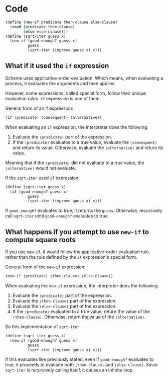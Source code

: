 # Code
```scheme
(define (new-if predicate then-clause else-clause)
  (cond (predicate then-clause)
        (else else-clause)))
(define (sqrt-iter guess x)
  (new-if (good-enough? guess x)
          guess
          (sqrt-iter (improve guess x) x)))
```

## What if it used the `if` expression
Scheme uses applicative-order evaluation. Which means, when evaluating a process, it evaluates the arguments and then applies.

However, some expressions, called special form, follow their unique evaluation rules. `if` expression is one of them.

General form of an if expression:
```scheme
(if ⟨predicate⟩ ⟨consequent⟩ ⟨alternative⟩)
```

When evaluating an `if` expression, the interpreter does the following.
1. Evaluate the `⟨predicate⟩` part of the expression.
2. If the `⟨predicate⟩` evaluates to a true value, evaluate the `⟨consequent⟩` and return its value.
   Otherwise, evaluate the `⟨alternative⟩` and return its value.

Meaning that if the `⟨predicate⟩` did not evaluate to a true value, the `⟨alternative⟩` would not evaluate.

If the `sqrt-iter` used `if` expression: 
```scheme
(define (sqrt-iter guess x)
  (if (good-enough? guess x)
          guess
          (sqrt-iter (improve guess x) x)))
```
If `good-enough?` evaluates to true, it returns the `guess`. Otherwise, recursively call `sqrt-iter` until `good-enough?` evaluates to true.
## What happens if you attempt to use `new-if` to compute square roots
If you use `new-if`, it would follow the applicative-order evaluation rule, rather than the rule defined by the `if` expression's special form.

General form of the `new-if` expression:
```scheme
(new-if ⟨predicate⟩ ⟨then-clause⟩ ⟨else-clause⟩)
```

When evaluating the `new-if` expression, the interpreter does the following.
1. Evaluate the `⟨predicate⟩` part of the expression.
2. Evaluate the `⟨then-clause⟩` part of the expression.
3. Evaluate the `⟨else-clause⟩` part of the expression.
4. If the `⟨predicate⟩` evaluated to a true value, return the value of the `⟨then-clause⟩`.
   Otherwise, return the value of the `⟨alternative⟩`.

So this implementation of `sqrt-iter`:
```scheme
(define (sqrt-iter guess x)
  (new-if (good-enough? guess x)
          guess
          (sqrt-iter (improve guess x) x)))
```
If this evaluates like previously stated, even if `good-enough?` evaluates to true, it proceeds to evaluate both `⟨then-clause⟩` and `⟨else-clause⟩`. Since `sqrt-iter` is recursively calling itself, it causes an infinite loop.